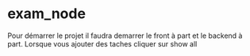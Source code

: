 # exam_node

Pour démarrer le projet il faudra demarrer le front à part et le backend à part.
Lorsque vous ajouter des taches cliquer sur show all
